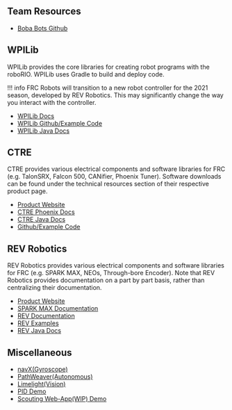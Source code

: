 ## Team Resources

- [Boba Bots Github](https://github.com/MillsRoboticsTeam253)

## WPILib 
WPILib provides the core libraries for creating robot programs with the roboRIO. WPILib uses Gradle to build and deploy code.

!!! info
	FRC Robots will transition to a new robot controller for the 2021 season, developed by REV Robotics. This may significantly change the way you interact with the controller.
	
- [WPILib Docs](https://docs.wpilib.org/)
- [WPILib Github/Example Code](https://github.com/wpilibsuite/allwpilib)
- [WPILib Java Docs](https://first.wpi.edu/FRC/roborio/release/docs/java/index.html)


## CTRE
CTRE provides various electrical components and software libraries for FRC (e.g. TalonSRX, Falcon 500, CANifier, Phoenix Tuner). Software downloads can be found under the technical resources section of their respective product page. 

- [Product Website](https://www.ctr-electronics.com/)
- [CTRE Phoenix Docs](https://phoenix-documentation.readthedocs.io/en/latest/)
- [CTRE Java Docs](http://www.ctr-electronics.com/downloads/api/java/html/index.html)
- [Github/Example Code](https://github.com/CrossTheRoadElec)



## REV Robotics
REV Robotics provides various electrical components and software libraries for FRC (e.g. SPARK MAX, NEOs, Through-bore Encoder). Note that REV Robotics provides documentation on a part by part basis, rather than centralizing their documentation.

- [Product Website](http://www.revrobotics.com/)
- [SPARK MAX Documentation](http://www.revrobotics.com/sparkmax-software/#code-examples)
- [REV Documentation](https://github.com/REVrobotics)
- [REV Examples](https://github.com/REVrobotics)
- [REV Java Docs](http://www.revrobotics.com/content/sw/max/sw-docs/java/index.html)

## Miscellaneous
- [navX(Gyroscope)](https://pdocs.kauailabs.com/navx-mxp/software/roborio-libraries/)
- [PathWeaver(Autonomous)](https://github.com/wpilibsuite/PathWeaver)
- [Limelight(Vision)](https://docs.limelightvision.io/en/latest/)
- [PID Demo](https://sites.google.com/site/fpgaandco/pid)
- [Scouting Web-App(WIP) Demo](https://cbg.zws.im/)
